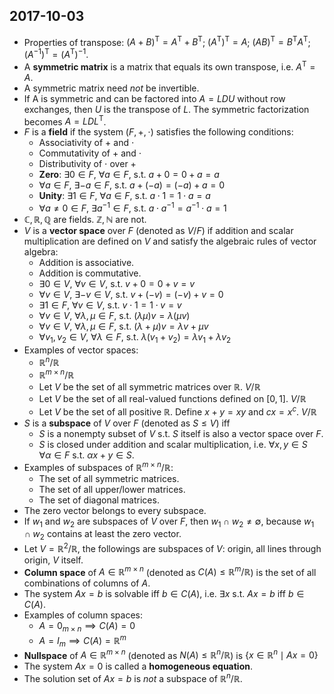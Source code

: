 ## 2017-10-03

- Properties of transpose: $(A + B)^\text{T} = A^\text{T} + B^\text{T}$; $(A^\text{T})^\text{T} = A$; $(AB)^\text{T} = B^\text{T}A^\text{T}$; $(A^{-1})^\text{T} = (A^\text{T})^{-1}$.
- A __symmetric matrix__ is a matrix that equals its own transpose, i.e. $A^\text{T} = A$.
- A symmetric matrix need _not_ be invertible.
- If A is symmetric and can be factored into $A = LDU$ without row exchanges, then $U$ is the transpose of $L$. The symmetric factorization becomes $A = LDL^\text{T}$.
- $F$ is a __field__ if the system $(F,+,\cdot)$ satisfies the following conditions:
    - Associativity of $+$ and $\cdot$
    - Commutativity of $+$ and $\cdot$
    - Distributivity of $\cdot$ over $+$
    - __Zero__: $\exists 0 \in F$, $\forall a \in F$, s.t. $a+0 = 0+a = a$
    - $\forall a \in F$, $\exists -a \in F$, s.t. $a+(-a) = (-a)+a = 0$
    - __Unity__: $\exists 1 \in F$, $\forall a \in F$, s.t. $a\cdot 1 = 1\cdot a = a$
    - $\forall a \ne 0 \in F$, $\exists a^{-1} \in F$, s.t. $a\cdot a^{-1} = a^{-1}\cdot a = 1$
- $\mathbb{C}, \mathbb{R}, \mathbb{Q}$ are fields. $\mathbb{Z}, \mathbb{N}$ are not.
- $V$ is a __vector space__ over $F$ (denoted as $V/F$) if addition and scalar multiplication are defined on $V$ and satisfy the algebraic rules of vector algebra:
    - Addition is associative.
    - Addition is commutative.
    - $\exists 0\in V$, $\forall v\in V$, s.t. $v+0 = 0+v = v$
    - $\forall v \in V$, $\exists -v\in V$, s.t. $v+(-v) = (-v)+v = 0$
    - $\exists 1\in F$, $\forall v\in V$, s.t. $v\cdot 1 = 1 \cdot v = v$
    - $\forall v \in V$, $\forall \lambda, \mu \in F$, s.t. $(\lambda\mu)v = \lambda(\mu v)$
    - $\forall v \in V$, $\forall \lambda, \mu \in F$, s.t. $(\lambda+\mu)v = \lambda v+\mu v$
    - $\forall v_1,v_2 \in V$, $\forall \lambda \in F$, s.t. $\lambda(v_1+v_2) = \lambda v_1 + \lambda v_2$
- Examples of vector spaces:
    - $\mathbb{R}^n/\mathbb{R}$
    - $\mathbb{R}^{m\times n}/\mathbb{R}$
    - Let $V$ be the set of all symmetric matrices over $\mathbb{R}$. $V/\mathbb{R}$
    - Let $V$ be the set of all real-valued functions defined on $[0,1]$. $V/\mathbb{R}$
    - Let $V$ be the set of all positive $\mathbb{R}$. Define $x+y = xy$ and $cx = x^c$. $V/\mathbb{R}$
- $S$ is a __subspace__ of $V$ over $F$ (denoted as $S\le V$) iff
    - $S$ is a nonempty subset of $V$ s.t. $S$ itself is also a vector space over $F$.
    - $S$ is closed under addition and scalar multiplication, i.e. $\forall x,y \in S$ $\forall \alpha \in F$ s.t. $\alpha x + y \in S$.
- Examples of subspaces of $\mathbb{R}^{m\times n}/\mathbb{R}$:
    - The set of all symmetric matrices.
    - The set of all upper/lower matrices.
    - The set of diagonal matrices.
- The zero vector belongs to every subspace.
- If $w_1$ and $w_2$ are subspaces of $V$ over $F$, then $w_1 \cap w_2 \ne \emptyset$, because $w_1 \cap w_2$ contains at least the zero vector.
- Let $V = \mathbb{R}^2/\mathbb{R}$, the followings are subspaces of $V$: origin, all lines through origin, $V$ itself.
- __Column space__ of $A \in \mathbb{R}^{m \times n}$ (denoted as $C(A) \le \mathbb{R}^m/\mathbb{R}$) is the set of all combinations of columns of $A$.
- The system $Ax=b$ is solvable iff $b \in C(A)$, i.e. $\exists x$ s.t. $Ax=b$ iff $b \in C(A)$.
- Examples of column spaces:
    - $A = 0_{m \times n} \implies C(A) = 0$
    - $A = I_m \implies C(A) = \mathbb{R}^m$
- __Nullspace__ of $A \in \mathbb{R}^{m \times n}$ (denoted as $N(A) \le \mathbb{R}^n/\mathbb{R}$) is $\{ x \in \mathbb{R}^n \mid Ax = 0 \}$
- The system $Ax = 0$ is called a __homogeneous equation__.
- The solution set of $Ax = b$ is _not_ a subspace of $\mathbb{R}^n/\mathbb{R}$.
